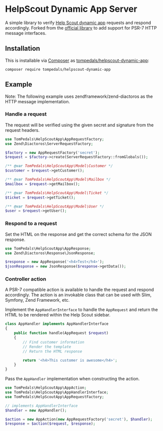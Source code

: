 # HelpScout Dynamic App Server

A simple library to verify [Help Scout dynamic app](http://developer.helpscout.net/custom-apps/dynamic/) requests and respond accordingly. Forked from the [official library](https://github.com/helpscout/helpscout-apps-php) to add support for PSR-7 HTTP message interfaces.

## Installation

This is installable via [Composer](https://getcomposer.org/) as [tompedals/helpscout-dynamic-app](https://packagist.org/packages/tompedals/helpscout-dynamic-app):

    composer require tompedals/helpscout-dynamic-app

## Example

Note: The following example uses zendframework/zend-diactoros as the HTTP message implementation.

### Handle a request

The request will be verified using the given secret and signature from the request headers.

```php
use TomPedals\HelpScoutApp\AppRequestFactory;
use Zend\Diactoros\ServerRequestFactory;

$factory = new AppRequestFactory('secret');
$request = $factory->create(ServerRequestFactory::fromGlobals());

/** @var TomPedals\HelpScoutApp\Model\Customer */
$customer = $request->getCustomer();

/** @var TomPedals\HelpScoutApp\Model\Mailbox */
$mailbox = $request->getMailbox();

/** @var TomPedals\HelpScoutApp\Model\Ticket */
$ticket = $request->getTicket();

/** @var TomPedals\HelpScoutApp\Model\User */
$user = $request->getUser();
```

### Respond to a request

Set the HTML on the response and get the correct schema for the JSON response.

```php
use TomPedals\HelpScoutApp\AppResponse;
use Zend\Diactoros\Response\JsonResponse;

$response = new AppResponse('<h4>Test</h4>');
$jsonResponse = new JsonResponse($response->getData());
```

### Controller action

A PSR-7 compatible action is available to handle the request and respond accordingly.
The action is an invokable class that can be used with Slim, Symfony, Zend Framework, etc.

Implement the `AppHandlerInterface` to handle the `AppRequest` and return the HTML to be rendered within the Help Scout sidebar.

```php
class AppHandler implements AppHandlerInterface
{
    public function handle(AppRequest $request)
    {
        // Find customer information
        // Render the template
        // Return the HTML response

        return '<h4>This customer is awesome</h4>';
    }
}
```

Pass the `AppHandler` implementation when constructing the action.

```php
use TomPedals\HelpScoutApp\AppAction;
use TomPedals\HelpScoutApp\AppHandlerInterface;
use TomPedals\HelpScoutApp\AppRequestFactory;

// implements AppHandlerInterface
$handler = new AppHandler();

$action = new AppAction(new AppRequestFactory('secret'), $handler);
$response = $action($request, $response);
```

